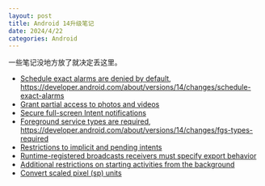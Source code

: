 ```yaml
---
layout: post
title: Android 14升级笔记
date: 2024/4/22
categories: Android
---
```


一些笔记没地方放了就决定丢这里。

<!--more-->

- [Schedule exact alarms are denied by default](https://developer.android.com/about/versions/14/behavior-changes-all), <https://developer.android.com/about/versions/14/changes/schedule-exact-alarms>
- [Grant partial access to photos and videos](https://developer.android.com/about/versions/14/changes/partial-photo-video-access#app-gallery-picker)
- [Secure full-screen Intent notifications](https://developer.android.com/about/versions/14/behavior-changes-14#secure-fsi)
- [Foreground service types are required](https://developer.android.com/about/versions/14/behavior-changes-14#fgs-types), <https://developer.android.com/about/versions/14/changes/fgs-types-required>
- [Restrictions to implicit and pending intents](https://developer.android.com/about/versions/14/behavior-changes-14#safer-intents)
- [Runtime-registered broadcasts receivers must specify export behavior](https://developer.android.com/about/versions/14/behavior-changes-14#runtime-receivers-exported)
- [Additional restrictions on starting activities from the background](https://developer.android.com/about/versions/14/behavior-changes-14#background-activity-restrictions)
- [Convert scaled pixel (sp) units](https://developer.android.com/about/versions/14/features#convert-pixels)
